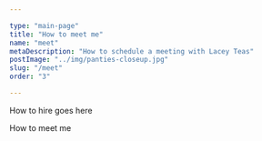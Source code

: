 ```yaml
---

type: "main-page"
title: "How to meet me"
name: "meet"
metaDescription: "How to schedule a meeting with Lacey Teas"
postImage: "../img/panties-closeup.jpg"
slug: "/meet"
order: "3"

---
```


How to hire goes here

How to meet me